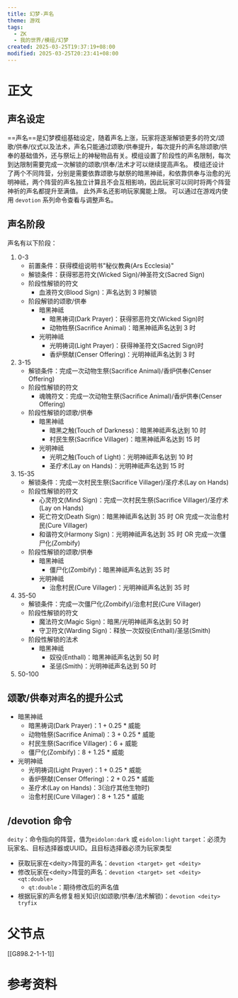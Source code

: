 ```yaml
---
title: 幻梦-声名
theme: 游戏
tags:
  - ZK
  - 我的世界/模组/幻梦
created: 2025-03-25T19:37:19+08:00
modified: 2025-03-25T20:23:41+08:00
---
```

# 正文
## 声名设定
==声名==是幻梦模组基础设定，随着声名上涨，玩家将逐渐解锁更多的符文/颂歌/供奉/仪式以及法术，声名只能通过颂歌/供奉提升，每次提升的声名除颂歌/供奉的基础值外，还与祭坛上的神秘物品有关。模组设置了阶段性的声名限制，每次到达限制需要完成一次解锁的颂歌/供奉/法术才可以继续提高声名。
模组还设计了两个不同阵营，分别是需要依靠颂歌与献祭的暗黑神祗，和依靠供奉与治愈的光明神祗，两个阵营的声名独立计算且不会互相影响，因此玩家可以同时将两个阵营神祈的声名都提升至满值。
此外声名还影响玩家魔能上限。
可以通过在游戏内使用 `devotion` 系列命令查看与调整声名。
## 声名阶段
声名有以下阶段：
1. 0-3
	- 前置条件：获得模组说明书"秘仪教典(Ars Ecclesia)"
	- 解锁条件：获得邪恶符文(Wicked Sign)/神圣符文(Sacred Sign)
	- 阶段性解锁的符文
		- 血液符文(Blood Sign)：声名达到 3 时解锁
	- 阶段解锁的颂歌/供奉
		- 暗黑神祗
			- 暗黑祷词(Dark Prayer)：获得邪恶符文(Wicked Sign)时
			- 动物牲祭(Sacrifice Animal)：暗黑神祗声名达到 3 时
		- 光明神祗
			- 光明祷词(Light Prayer)：获得神圣符文(Sacred Sign)时
			- 香炉祭献(Censer Offering)：光明神祗声名达到 3 时
2. 3-15
	- 解锁条件：完成一次动物生祭(Sacrifice Animal)/香炉供奉(Censer Offering)
	- 阶段性解锁的符文
		- 魂魄符文：完成一次动物生祭(Sacrifice Animal)/香炉供奉(Censer Offering)
	- 阶段性解锁的颂歌/供奉
		- 暗黑神祗
			- 暗黑之触(Touch of Darkness)：暗黑神祗声名达到 10 时
			- 村民生祭(Sacrifice Villager)：暗黑神祗声名达到 15 时
		- 光明神祗
			- 光明之触(Touch of Light)：光明神祗声名达到 10 时
			- 圣疗术(Lay on Hands)：光明神祗声名达到 15 时
3. 15-35
	- 解锁条件：完成一次村民生祭(Sacrifice Villager)/圣疗术(Lay on Hands)
	- 阶段性解锁的符文
		- 心灵符文(Mind Sign)：完成一次村民生祭(Sacrifice Villager)/圣疗术(Lay on Hands)
		- 死亡符文(Death Sign)：暗黑神祗声名达到 35 时 OR 完成一次治愈村民(Cure Villager)
		- 和谐符文(Harmony Sign)：光明神祗声名达到 35 时 OR 完成一次僵尸化(Zombify)
	- 阶段性解锁的颂歌/供奉
		- 暗黑神祗
			- 僵尸化(Zombify)：暗黑神祗声名达到 35 时
		- 光明神祗
			- 治愈村民(Cure Villager)：光明神祗声名达到 35 时
4. 35-50
	- 解锁条件：完成一次僵尸化(Zombify)/治愈村民(Cure Villager)
	- 阶段性解锁的符文
		- 魔法符文(Magic Sign)：暗黑/光明神祗声名达到 50 时
		- 守卫符文(Warding Sign)：释放一次奴役(Enthall)/圣惩(Smith)
	- 阶段性解锁的法术
		- 暗黑神祗
			- 奴役(Enthall)：暗黑神祗声名达到 50 时
			- 圣惩(Smith)：光明神祗声名达到 50 时
5. 50-100
## 颂歌/供奉对声名的提升公式
- 暗黑神祗
	- 暗黑祷词(Dark Prayer)：1 + 0.25 \* 威能
	- 动物牲祭(Sacrifice Animal)：3 + 0.25 \* 威能
	- 村民生祭(Sacrifice Villager)：6 + 威能
	- 僵尸化(Zombify)：8 + 1.25 \* 威能
- 光明神祗
	- 光明祷词(Light Prayer)：1 + 0.25 \* 威能
	- 香炉祭献(Censer Offering)：2 + 0.25 \* 威能
	- 圣疗术(Lay on Hands)：3(治疗其他生物时)
	- 治愈村民(Cure Villager)：8 + 1.25 \* 威能
## \/devotion 命令
`deity`：命令指向的阵营，值为`eidolon:dark` 或 `eidolon:light`
`target`：必须为玩家名、目标选择器或UUID。且目标选择器必须为玩家类型
- 获取玩家在\<deity\>阵营的声名：`devotion <target> get <deity>`
- 修改玩家在\<deity\>阵营的声名：`devotion <target> set <deity> <qt:double>`
	- `qt:double`：期待修改后的声名值
- 根据玩家的声名修复相关知识(如颂歌/供奉/法术解锁)：`devotion <deity> tryfix`

# 父节点
[[G898.2-1-1-1]]

# 参考资料
[^1]: [MC百科 - Eidolon: Repraised - 游戏设定：声名](https://www.mcmod.cn/item/828725.html)：关于声名的介绍及如何获取